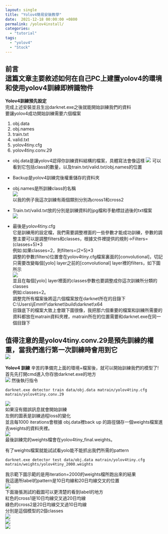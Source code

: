 ```yaml
---
layout: single
title: "Yolov4簡易安裝教學"
date:  2021-12-18 00:00:00 +0800
permalink: /yolov4install/
categories: 
  - "tutorial"
tags:
  - "yolov4"
  - "Stock"
---
```

**前言**  
這篇文章主要敘述如何在自己PC上建置yolov4的環境和使用yolov4訓練即辨識物件  
----     
**Yolov4訓練預先設定**  
完成上述安裝並且生出darknet.exe之後就能開始訓練我們的資料  
要讓yolov4成功開始訓練需要六個檔案  
1. obj.data  
2. obj.names  
3. train.txt  
4. valid.txt  
5. yolov4tiny.cfg  
6. yolov4tiny.conv.29  
+ obj.data是讓yolov4認得你訓練資料結構的檔案，具體寫法會像這樣
![](/assets/y1.jpg)
可以看到它包括class的數量，以及train.txt/valid.txt/obj.names的位置
+ Backup是yolov4訓練完後權重儲存的資料夾  

+ obj.names是所訓練class的名稱  
![](/assets/y2.jpg)  
以我的例子我這次訓練有兩個類別分別為cross1和cross2  
  
+ Train.txt/valid.txt放的分別是訓練資料的jpg檔和手動標註過後的txt檔案  
![](/assets/y3.jpg)   
+ 最後是yolov4tiny.cfg    
它是訓練用的設定檔，我們需要調整裡面的一些參數才能成功訓練，參數的調整主要可以是調整filters和classes，根據文件裡提供的規則->Filters=(classes+5)*3   
例如:如果classes=2，則filters=(2+5)*3   
調整的參數(filters)位置會在yolov4tiny.cfg檔案裏面的[convolutional]，切記只需要改變每個[yolo] layer之前的[convolutional] layer裡的filters，如下圖所示   
![](/assets/y5.jpg)  
並且在每個[yolo] layer裡面的classes參數也要調整成你這次訓練所分類的classes  
例如:classes=2。  
調整完所有檔案後將這六個檔案放在darknet所在的目錄下
C:\Users\jEmmY\darknet\build\darknet\x64\
目錄底下的檔案大致上會跟下圖很像，我把那六個重要的檔案和訓練所需要的資料都放在matrain資料夾裡，matrain所在的位置需要和darknet.exe在同一個目錄下  

值得注意的是yolov4tiny.conv.29是預先訓練的權重，當我們進行第一次訓練時會用到它  
![](/assets/y6.png)  
------   
**Yolov4 訓練**
辛苦的準備完上面的環境+檔案後，就可以開始訓練我們的模型了!  
首先先打開cmd進入你存放darknet.exe的地方  
![](/assets/y7.png) 
然後執行指令
```  
darknet.exe detector train data/obj.data matrain/yolov4tiny.cfg matrain/yolov4tiny.conv.29  
```
![](/assets/y8.png)  
如果沒有錯誤訊息就會開始訓練  
左側的圖表是訓練過程loss的變化  
並且每1000 iterations會根據 obj.data裡back up 的路徑儲存一個weights檔案進去weights的資料夾裡。  
![](/assets/y9.png)    
最後訓練完的weights檔會在yolov4tiny_final.weights。
 
有了weights檔案就能試試看yolo能不能抓出我們所需的pattern  
``` 
darknet.exe detector test data/obj.data matrain/yolov4tiny.cfg matrain/weights/yolov4tiny_2000.weights  
```   

我示範下圖示範的是用iteration=2000的weights檔所跑出來的結果  
我這邊所label的pattern是10日均線和20日均線交叉的位置  
![](/assets/y10.png)  
下面幾張測試的截圖可以更清楚的看到label的地方  
紅色的cross1是10日均線交叉過20日均線  
綠色的cross2是20日均線交叉過10日均線  
分別是這個模型的2個classes  
![](/assets/y11.png)  
![](/assets/y12.png)  
![](/assets/y13.png)  















